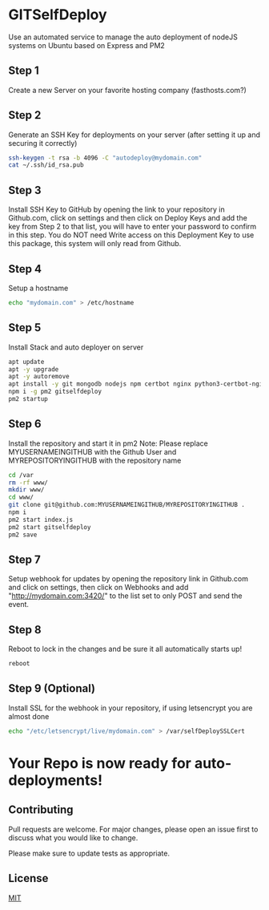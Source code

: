 # GITSelfDeploy

Use an automated service to manage the auto deployment of nodeJS systems on Ubuntu based on Express and PM2

## Step 1

Create a new Server on your favorite hosting company (fasthosts.com?)

## Step 2

Generate an SSH Key for deployments on your server (after setting it up and securing it correctly)

```bash
ssh-keygen -t rsa -b 4096 -C "autodeploy@mydomain.com"
cat ~/.ssh/id_rsa.pub
```

## Step 3

Install SSH Key to GitHub by opening the link to your repository in Github.com, click on settings and then click on Deploy Keys and add the key from Step 2 to that list, you will have to enter your password to confirm in this step.
You do NOT need Write access on this Deployment Key to use this package, this system will only read from Github.

## Step 4

Setup a hostname

```bash
echo "mydomain.com" > /etc/hostname
```

## Step 5

Install Stack and auto deployer on server

```bash
apt update
apt -y upgrade
apt -y autoremove
apt install -y git mongodb nodejs npm certbot nginx python3-certbot-nginx
npm i -g pm2 gitselfdeploy
pm2 startup
```

## Step 6

Install the repository and start it in pm2
Note: Please replace MYUSERNAMEINGITHUB with the Github User and MYREPOSITORYINGITHUB with the repository name

```bash
cd /var
rm -rf www/
mkdir www/
cd www/
git clone git@github.com:MYUSERNAMEINGITHUB/MYREPOSITORYINGITHUB .
npm i
pm2 start index.js
pm2 start gitselfdeploy
pm2 save
```

## Step 7

Setup webhook for updates by opening the repository link in Github.com and click on settings, then click on Webhooks and add "http://mydomain.com:3420/" to the list set to only POST and send the event.

## Step 8

Reboot to lock in the changes and be sure it all automatically starts up!

```bash
reboot
```

## Step 9 (Optional)

Install SSL for the webhook in your repository, if using letsencrypt you are almost done

```bash
echo "/etc/letsencrypt/live/mydomain.com" > /var/selfDeploySSLCert
```

# Your Repo is now ready for auto-deployments!

## Contributing
Pull requests are welcome. For major changes, please open an issue first to discuss what you would like to change.

Please make sure to update tests as appropriate.

## License
[MIT](https://choosealicense.com/licenses/mit/)
